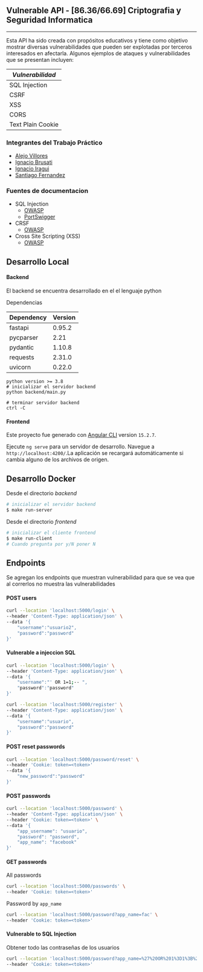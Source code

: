 ﻿## Vulnerable API - [86.36/66.69] Criptografia y Seguridad Informatica
---
Esta API ha sido creada con propósitos educativos y tiene como objetivo mostrar diversas vulnerabilidades que pueden ser explotadas por terceros interesados en afectarla. Algunos ejemplos de ataques y vulnerabilidades que se presentan incluyen:

| **_Vulnerabilidad_**     |
|--------------------|
| SQL Injection      |
| CSRF               |
| XSS                |
| CORS               |
| Text Plain Cookie  |


### Integrantes del Trabajo Práctico

* [Alejo Villores](https://github.com/alejovillores) 
* [Ignacio Brusati](https://github.com/brusati)
* [Ignacio Iragui](https://github.com/niragui)
* [Santiago Fernandez](https://github.com/safernandezc)

### Fuentes de documentacion

* SQL Injection
    * [OWASP](https://owasp.org/www-community/attacks/SQL_Injection)
    * [PortSwigger](https://portswigger.net/web-security/sql-injection#:~:text=SQL%20injection%20(SQLi)%20is%20a,not%20normally%20able%20to%20retrieve.)
* CRSF
    * [OWASP](https://owasp.org/www-community/attacks/csrf)
* Cross Site Scripting (XSS)
    * [OWASP](https://owasp.org/www-community/attacks/xss/#:~:text=Cross%2DSite%20Scripting%20(XSS),to%20a%20different%20end%20user.)


## Desarrollo Local

#### Backend

El backend se encuentra desarrollado en el el lenguaje python

Dependencias

| Dependency                   | Version     |
|------------------------------|-------------|
| fastapi                      | 0.95.2      |
| pycparser                    | 2.21        |
| pydantic                     | 1.10.8      |
| requests                     | 2.31.0      |
| uvicorn                      | 0.22.0      |

```shell
python version >= 3.8
# inicializar el servidor backend
python backend/main.py

# terminar servidor backend 
ctrl -C
```
#### Frontend

Este proyecto fue generado con [Angular CLI](https://github.com/angular/angular-cli) version ``15.2.7``.

Ejecute `ng serve` para un servidor de desarrollo. Navegue a `http://localhost:4200/`.La aplicación se recargará automáticamente si cambia alguno de los archivos de origen.

## Desarrollo Docker

Desde el directorio *backend*

```bash
# inicializar el servidor backend
$ make run-server
```

Desde el directorio *frontend*

```bash
# inicializar el cliente frontend
$ make run-client
# Cuando pregunta por y/N poner N
```

## Endpoints

Se agregan los endpoints que muestran vulnerabilidad para que se vea que al correrlos no muestra las vulnerabilidades

#### POST users

```bash
curl --location 'localhost:5000/login' \
--header 'Content-Type: application/json' \
--data '{
    "username":"usuario2",
    "password":"password"
}'
```
####  Vulnerable a injeccion SQL

```bash
curl --location 'localhost:5000/login' \
--header 'Content-Type: application/json' \
--data '{
    "username":"' OR 1=1;-- ",
    "password":"password"
}'
```


```bash
curl --location 'localhost:5000/register' \
--header 'Content-Type: application/json' \
--data '{
    "username":"usuario",
    "password":"password"
}'
```
#### POST reset passwords

```bash
curl --location 'localhost:5000/password/reset' \
--header 'Cookie: token=<token>'
--data '{
    "new_password":"password"
}'
```
#### POST passwords

```bash
curl --location 'localhost:5000/password' \
--header 'Content-Type: application/json' \
--header 'Cookie: token=<token>' \
--data '{
    "app_username": "usuario",
    "password": "password",
    "app_name": "facebook"
}'
```

#### GET passwords

All passwords
```bash
curl --location 'localhost:5000/passwords' \
--header 'Cookie: token=<token>'
```

Password by ``app_name``
```bash
curl --location 'localhost:5000/password?app_name=fac' \
--header 'Cookie: token=<token>'
```

#### Vulnerable to SQL Injection

Obtener todo las contraseñas de los usuarios
```bash
curl --location 'localhost:5000/password?app_name=%27%20OR%201%3D1%3B%20--' \
--header 'Cookie: token=<token>'
```


